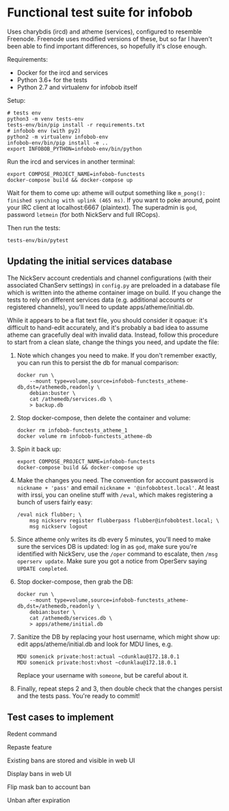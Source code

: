 Functional test suite for infobob
=================================

Uses charybdis (ircd) and atheme (services), configured to resemble Freenode.
Freenode uses modified versions of these, but so far I haven't been able to
find important differences, so hopefully it's close enough.

Requirements:

-   Docker for the ircd and services
-   Python 3.6+ for the tests
-   Python 2.7 and virtualenv for infobob itself

Setup:

    # tests env
    python3 -m venv tests-env
    tests-env/bin/pip install -r requirements.txt
    # infobob env (with py2)
    python2 -m virtualenv infobob-env
    infobob-env/bin/pip install -e ..
    export INFOBOB_PYTHON=infobob-env/bin/python

Run the ircd and services in another terminal:

    export COMPOSE_PROJECT_NAME=infobob-functests
    docker-compose build && docker-compose up

Wait for them to come up: atheme will output something like
`m_pong(): finished synching with uplink (465 ms)`.
If you want to poke around, point your IRC client at localhost:6667
(plaintext). The superadmin is `god`, password `letmein` (for both
NickServ and full IRCops).

Then run the tests:

    tests-env/bin/pytest


Updating the initial services database
--------------------------------------

The NickServ account credentials and channel configurations (with their
associated ChanServ settings) in `config.py` are preloaded in a database file
which is written into the atheme container image on build. If you change the
tests to rely on different services data (e.g. additional accounts or
registered channels), you'll need to update apps/atheme/initial.db.

While it appears to be a flat text file, you should consider it opaque: it's
difficult to hand-edit accurately, and it's probably a bad idea to assume
atheme can gracefully deal with invalid data. Instead, follow this procedure
to start from a clean slate, change the things you need, and update the file:

1.  Note which changes you need to make. If you don't remember exactly, you
    can run this to persist the db for manual comparison:

        docker run \
            --mount type=volume,source=infobob-functests_atheme-db,dst=/athemedb,readonly \
            debian:buster \
            cat /athemedb/services.db \
            > backup.db

2.  Stop docker-compose, then delete the container and volume:

        docker rm infobob-functests_atheme_1
        docker volume rm infobob-functests_atheme-db

3.  Spin it back up:

        export COMPOSE_PROJECT_NAME=infobob-functests
        docker-compose build && docker-compose up

4.  Make the changes you need. The convention for account password is
    `nickname + 'pass'` and email `nickname + '@infobobtest.local'`.
    At least with irssi, you can oneline stuff with `/eval`, which makes
    registering a bunch of users fairly easy:

        /eval nick flubber; \
            msg nickserv register flubberpass flubber@infobobtest.local; \
            msg nickserv logout

5.  Since atheme only writes its db every 5 minutes, you'll need to make sure
    the services DB is updated: log in as `god`, make sure you're identified
    with NickServ, use the `/oper` command to escalate, then
    `/msg operserv update`. Make sure you got a notice from OperServ saying
    `UPDATE completed`.

6.  Stop docker-compose, then grab the DB:

        docker run \
            --mount type=volume,source=infobob-functests_atheme-db,dst=/athemedb,readonly \
            debian:buster \
            cat /athemedb/services.db \
            > apps/atheme/initial.db

7.  Sanitize the DB by replacing your host username, which might show up:
    edit apps/atheme/initial.db and look for MDU lines, e.g.

        MDU somenick private:host:actual ~cdunklau@172.18.0.1
        MDU somenick private:host:vhost ~cdunklau@172.18.0.1

    Replace your username with `someone`, but be careful about it.

8.  Finally, repeat steps 2 and 3, then double check that the changes persist
    and the tests pass. You're ready to commit!



Test cases to implement
-----------------------

Redent command

Repaste feature

Existing bans are stored and visible in web UI

Display bans in web UI

Flip mask ban to account ban

Unban after expiration
